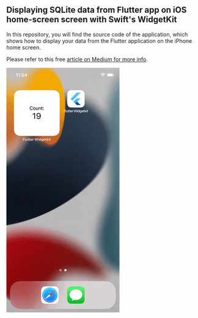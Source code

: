 ## Displaying SQLite data from Flutter app on iOS home-screen screen with Swift's WidgetKit

In this repository, you will find the source code of the application, which shows how to display your data from the Flutter application on the iPhone home screen.

Please refer to this free [article on Medium for more info](https://tsinis.medium.com/displaying-sqlite-data-from-the-flutter-app-on-the-ios-home-screen-ea62965c92a6).

![Preview](preview.gif)
